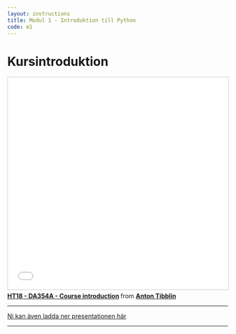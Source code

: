 ```yaml
---
layout: instructions
title: Modul 1 - Introduktion till Python
code: m1
---
```


# Kursintroduktion

<iframe src="//www.slideshare.net/slideshow/embed_code/key/jfpB37RglJWuj9" width="595" height="485" frameborder="0" marginwidth="0" marginheight="0" scrolling="no" style="border:1px solid #CCC; border-width:1px; margin-bottom:5px; max-width: 100%;" allowfullscreen> </iframe> <div style="margin-bottom:5px"> <strong> <a href="//www.slideshare.net/AntonTibblin/ht18-da354a-course-introduction" title="HT18 - DA354A - Course introduction" target="_blank">HT18 - DA354A - Course introduction</a> </strong> from <strong><a href="https://www.slideshare.net/AntonTibblin" target="_blank">Anton Tibblin</a></strong> </div>

---

[Ni kan även ladda ner presentationen här](/assets/pdf/intro.pdf)

---

